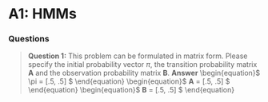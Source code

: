 # A1: HMMs

### Questions

> **Question 1:**
> This problem can be formulated in matrix form. Please specify the initial probability vector $\pi$, the transition probability matrix **A** and the observation probability matrix **B**.
> **Answer**
> \begin{equation}$ \pi = [.5, .5] $ \end{equation}
> \begin{equation}$ **A** = [.5, .5] $ \end{equation}
> \begin{equation}$ **B** = [.5, .5] $ \end{equation}
